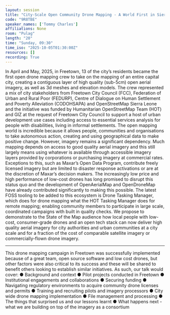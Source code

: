 ```yaml
---
layout: session
title: "City-Scale Open Community Drone Mapping - A World First in Sierra Leone?"
code: "9R8TBE"
speaker_names: ['Tommy Charles']
affiliations: None
room: "Pulag"
length: "20"
time: "Sunday, 09:30"
time_iso: "2025-10-05T01:30:00Z"
resources: []
recording: True
---
```


In April and May, 2025, in Freetown, 13 of the city’s residents became the first open drone
mapping crew to take on the mapping of an entire capital city, creating a contiguous layer of
high quality (sub-5cm) open aerial imagery, as well as 3d meshes and elevation models.
The crew represented a mix of city stakeholders from Freetown City Council (FCC), Federation
of Urban and Rural Poor (FEDURP), Centre of Dialogue on Human Settlement and Poverty
Alleviation (CODOHSAPA) and OpenStreetMap Sierra Leone and the initiative was funded by
Humanitarian OpenStreetMap Team (HOT) and GIZ at the request of Freetown City Council to
support a host of urban development use cases including access to essential services analysis
for people with disabilities, living in informal settlements.
The open mapping world is incredible because it allows people, communities and organisations
to take autonomous action, creating and using geographical data to make positive change.
However, imagery remains a significant dependency.
Much mapping depends on access to good quality aerial imagery and this still largely means
using whatever is available through accessible imagery layers provided by corporations or
purchasing imagery at commercial rates. Exceptions to this, such as Maxar’s Open Data
Program, contribute freely licensed imagery but are limited to disaster response activations or
are at the discretion of Maxar’s decision makers.
The increasingly low price and high performance of low-cost drones has long promised to
disrupt this status quo and the development of OpenAerialMap and OpenDroneMap have
already contributed significantly to making this possible. The latest FOSS tooling to be added to
this ecosystem is Drone Tasking Manager, which does for drone mapping what the HOT Tasking
Manager does for remote mapping; enabling community members to participate in large scale,
coordinated campaigns with built in quality checks.
We propose to demonstrate to the State of the Map audience how local people with low-cost,
consumer-grade drones and an open tech stack can now deliver high quality aerial imagery for
city authorities and urban communities at a city scale and for a fraction of the cost of
comparable satellite imagery or commercially-flown drone imagery.

<hr>

This drone mapping campaign in Freetown was successfully implemented because of a great
team, open source software and low cost drones, but other factors were also critical to its
success and these will be shared to benefit others looking to establish similar initiatives. As
such, our talk would cover:
● Background and context
● Pilot projects conducted in Freetown
● Institutional engagements and collaborations
● Securing funding
● Navigating regulatory environments to acquire community drone licenses and permits
● Training and recruiting pilots and imagery processors
● City wide drone mapping implementation
● File management and processing
● The things that surprised us and our lessons learnt
● What happens next - what we are building on top of the imagery as a consortium

